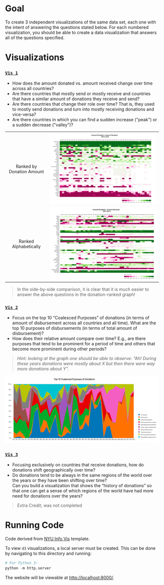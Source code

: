 # Goal
To create 3 independent visualizations of the same data set, each one with the intent of answering the questions stated below. For each numbered visualization, you should be able to create a data visualization that answers all of the questions specified.

# Visualizations
### [`Vis 1`](https://github.com/mkarroqe/Info-Vis/blob/master/Mini-Projects/02-Temporal/visualizations/vis1.js) 
<ul><li>How does the amount donated vs. amount received change over time across all countries?</li><li>Are there countries that mostly send or mostly receive and countries that have a similar amount of donations they receive and send?</li><li>Are there countries that change their role over time? That is, they used to mostly send donations and turn into mostly receiving donations and vice-versa?</li><li>Are there countries in which you can find a sudden increase ("peak") or a sudden decrease ("valley")?</li></ul>

| | |
| :-: | :-: |
| Ranked by Donation Amount | ![](demo/vis1-value.png) |
| Ranked Alphabetically | ![](demo/vis1-alpha.png) |

> In the side-by-side comparison, it is clear that it is much easier to answer the above questions in the donation-ranked graph!

### [`Vis 2`](https://github.com/mkarroqe/Info-Vis/blob/master/Mini-Projects/02-Temporal/visualizations/vis2.js)
<ul><li>Focus on the top 10 “Coalesced Purposes” of donations (in terms of amount of disbursement across all countries and all time). What are the top 10 purposes of disbursements (in terms of total amount of disbursement)?</li><li> How does their relative amount compare over time? E.g., are there purposes that tend to be prominent for a period of time and others that become more prominent during other periods?</li></ul>

> *Hint: looking at the graph one should be able to observe: “Ah! During these years donations were mostly about X but then there were way more donations about Y”.* 

![](demo/vis2.png)

### [`Vis 3`](https://github.com/mkarroqe/Info-Vis/blob/master/Mini-Projects/02-Temporal/visualizations/vis3.js)
<ul><li>Focusing exclusively on countries that receive donations, how do donations shift geographically over time? </li><li>Do donations tend to be always in the same regions of the world over the years or they have been shifting over time? </li> Can you build a visualization that shows the “history of donations” so that one can get a sense of which regions of the world have had more need for donations over the years? </li></ul> 

> Extra Credit; was not completed

# Running Code
Code derived from [NYU Info Vis](https://github.com/nyuvis/info-vis-project-template) template.

To view `d3` visualizations, a local server must be created. This can be done by navigating to this directory and running:
```python
# For Python 3:
python -m http.server
```
The website will be viewable at [http://localhost:8000/](http://localhost:8000/).
